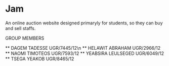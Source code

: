 # Jam

An online auction website designed primaryly for students, so they can buy and sell staffs.

GROUP MEMBERS

** DAGEM TADESSE UGR/7445/12\n
** HELAWIT ABRAHAM UGR/2966/12
** NAOMI TIMOTEOS UGR/7593/12
** YEABSIRA LEULSEGED UGR/6049/12
** TSEGA YEAKOB UGR/8465/12
